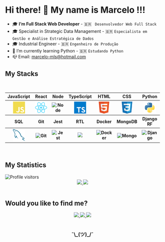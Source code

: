# Hi there! 🖖 My name is Marcelo !!!

- 🎓  **I’m Full Stack Web Developer** - 🇧🇷 ``` Desenvolvedor Web Full Stack``` 
- 🎓  Specialist in Strategic Data Management - 🇧🇷 ``` Especialista em Gestão e Análise Estratégica de Dados ```
- 🎓  Industrial Engineer - 🇧🇷 ``` Engenheiro de Produção ``` 
- 🌱  I’m currently learning Python - 🇧🇷 ``` Estudando Python ```
- 📪  Email: <a href="mailto:marcelo-mls@hotmail.com">marcelo-mls@hotmail.com</a>

## My Stacks

<div style="display: inline_block" align="center">
<br>

<table>
  <tr>
    <th width="110px">JavaScript</th>
    <th width="110px">React</th>
    <th width="110px">Node</th>
    <th width="110px">TypeScript</th>
    <th width="110px">HTML</th>
    <th width="110px">CSS</th>
    <th width="110px">Python</th>
   </tr>
  <tr>
    <th><img align="center" alt="JavaScript" height="40" src="https://raw.githubusercontent.com/devicons/devicon/master/icons/javascript/javascript-plain.svg"></th>
    <th><img align="center" alt="React" height="40" src="https://raw.githubusercontent.com/devicons/devicon/master/icons/react/react-original.svg"></th>
    <th><img align="center" alt="Node" height="40" src="https://cdn.jsdelivr.net/gh/devicons/devicon/icons/nodejs/nodejs-original.svg"></th>
    <th><img align="center" alt="TypeScript" height="40" src="https://raw.githubusercontent.com/devicons/devicon/master/icons/typescript/typescript-plain.svg"></th>
    <th><img align="center" alt="HTML" height="40" src="https://raw.githubusercontent.com/devicons/devicon/master/icons/html5/html5-original.svg"></th>
    <th><img align="center" alt="CSS" height="40" src="https://raw.githubusercontent.com/devicons/devicon/master/icons/css3/css3-original.svg"></th>
    <th><img align="center" alt="Python" height="40" src="https://raw.githubusercontent.com/devicons/devicon/master/icons/python/python-original.svg"></th>
  </tr>
  <tr>
    <th>SQL</th>
    <th>Git</th>
    <th>Jest</th>
    <th>RTL</th>
    <th>Docker</th>
    <th>MongoDB</th>
    <th>Django RF</th>
    <!--
    <th>Redux</th>
    -->
  </tr>
  <tr> 
    <th><img align="center" alt="SQL" height="40" src="https://raw.githubusercontent.com/devicons/devicon/master/icons/mysql/mysql-original.svg"></th>
    <th><img align="center" alt="Git" height="40" src="https://cdn.jsdelivr.net/gh/devicons/devicon/icons/git/git-original.svg"></th>
    <th><img align="center" alt="Jest" height="40" src="https://cdn.jsdelivr.net/gh/devicons/devicon/icons/jest/jest-plain.svg"></th>
    <th><img height="40" src="https://testing-library.com/img/octopus-128x128.png"></th>
    <th><img align="center" alt="Docker" height="40" src="https://cdn.jsdelivr.net/gh/devicons/devicon/icons/docker/docker-plain.svg"></th>
    <th><img align="center" alt="Mongo" height="40" src="https://cdn.jsdelivr.net/gh/devicons/devicon/icons/mongodb/mongodb-original.svg"></th>
    <th><img align="center" alt="Django" height="40" src="https://cdn.jsdelivr.net/gh/devicons/devicon/icons/django/django-plain.svg"></th>
    <!--
    <th><img align="center" alt="Redux" height="30" width="40" src="https://cdn.jsdelivr.net/gh/devicons/devicon/icons/redux/redux-original.svg"></th>
    -->
  </tr>
</table>  
  
<!-- Site para buscar os icones: https://devicon.dev/ -->

</div>
<br>

## My Statistics
<img alt="Profile visitors" src="https://komarev.com/ghpvc/?username=marcelo-mls&style=for-the-badge"/>

<br>
<div align="center">
  <a href="https://www.linkedin.com/in/marcelo-mls/" target="_blank"> 
  <img height="180em" src="https://github-readme-stats-git-masterrstaa-rickstaa.vercel.app//api?username=marcelo-mls&show_icons=true&theme=dark&include_all_commits=true&count_private=true"/>

  <img height="180em" src="https://github-readme-stats-git-masterrstaa-rickstaa.vercel.app//api/top-langs/?username=marcelo-mls&layout=compact&langs_count=7&theme=dark"/>   
  </a>
</div>


  
<br>

## Would you like to find me?
 
<div align="center"> 
  <a href="https://www.linkedin.com/in/marcelo-mls/" target="_blank">
    <img src="https://img.shields.io/badge/-LinkedIn-%230077B5?style=for-the-badge&logo=linkedin&logoColor=white" target="_blank">
  </a> 
  <a href="https://letterboxd.com/MarceloMLS/" target="_blank">
    <img src="https://img.shields.io/badge/-Letterboxd-03A61C?style=for-the-badge&logo=audi&logoColor=white" target="_blank">
  </a>
  <a href="mailto:marcelo-mls@hotmail.com" target="_blank">
    <img src="https://img.shields.io/badge/-Email-c14438?style=for-the-badge&logo=Gmail&logoColor=white" target="_blank">
  </a>
  <!--   <a href="https://www.instagram.com/marquesmls/" target="_blank">
<img src="https://img.shields.io/badge/-Instagram-%23E4405F?style=for-the-badge&logo=instagram&logoColor=white" target="_blank">
</a> -->
</div>

<br>
  
<h3 align="center"> ¯\_(ツ)_/¯ </h3>
